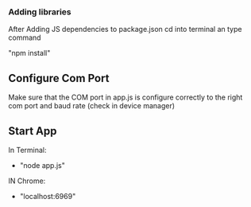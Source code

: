 ### Adding libraries
After Adding JS dependencies to package.json
cd into terminal an type command

"npm install"

## Configure Com Port
Make sure that the COM port in app.js is configure correctly to the right com port and baud rate (check in device manager)

## Start App
In Terminal:
- "node app.js"

IN Chrome:
- "localhost:6969"
